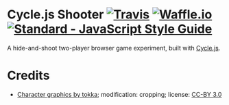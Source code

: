 # Cycle.js Shooter [![Travis](https://img.shields.io/travis/yarom-and-shahar/cyclejs-shooter.svg)](https://travis-ci.org/yarom-and-shahar/cyclejs-shooter) [![Waffle.io](https://img.shields.io/waffle/label/evancohen/smart-mirror/in%20progress.svg)](https://waffle.io/yarom-and-shahar/cyclejs-shooter) [![Standard - JavaScript Style Guide](https://img.shields.io/badge/code%20style-standard-brightgreen.svg)](http://standardjs.com/)

A hide-and-shoot two-player browser game experiment, built with [Cycle.js](https://cycle.js.org/).

# Credits

* [Character graphics by tokka](http://opengameart.org/content/2d-hero);
  modification: cropping;
  license: [CC-BY 3.0](https://creativecommons.org/licenses/by/3.0/)
